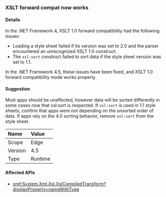 ### XSLT forward compat now works

#### Details

In the .NET Framework 4, XSLT 1.0 forward compatibility had the following issues:<ul><li>Loading a style sheet failed if its version was set to 2.0 and the parser encountered an unrecognized XSLT 1.0 construct.</li><li>The <code>xsl:sort</code> construct failed to sort data if the style sheet version was set to 1.1.</li></ul>In the .NET Framework 4.5, these issues have been fixed, and XSLT 1.0 forward compatibility mode works properly.

#### Suggestion

Most apps should be unaffected, however data will be sorted differently in some cases now that xsl:sort is respected. If <code>xsl:sort</code> is used in 1.1 style sheets, confirm that apps were not depending on the unsorted order of data. If apps rely on the 4.0 sorting behavior, remove <code>xsl:sort</code> from the style sheet.

| Name    | Value       |
|:--------|:------------|
| Scope   |Edge|
|Version|4.5|
|Type|Runtime|

#### Affected APIs

- <xref:System.Xml.Xsl.XslCompiledTransform?displayProperty=nameWithType>

<!--

#### Affected APIs

- `T:System.Xml.Xsl.XslCompiledTransform`

-->
